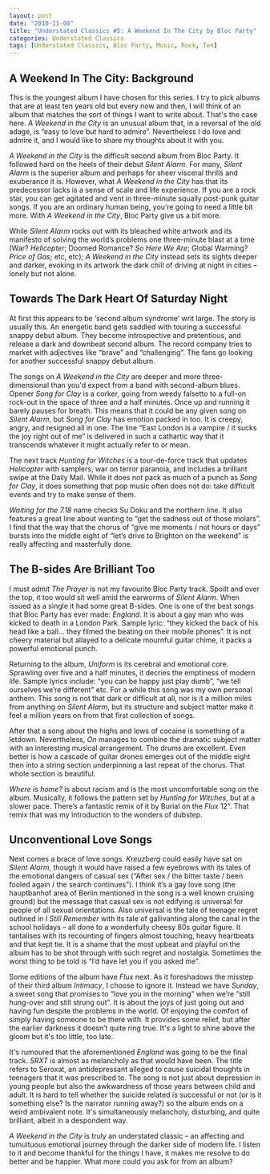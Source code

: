 ```yaml
---
layout: post
date: "2010-11-08"
title: "Understated Classics #5: A Weekend In The City by Bloc Party"
categories: Understated Classics
tags: [Understated Classics, Bloc Party, Music, Rock, Ten]
---
```


## A Weekend In The City: Background

This is the youngest album I have chosen for this series. I try to pick albums that are at least ten years old but every now and then, I will think of an album that matches the sort of things I want to write about. That's the case here. _A Weekend in the City_ is an unusual album that, in a reversal of the old adage, is “easy to love but hard to admire”. Nevertheless I do love and admire it, and I would like to share my thoughts about it with you.

_A Weekend in the City_ is the difficult second album from Bloc Party. It followed hard on the heels of their debut _Silent Alarm_. For many, _Silent Alarm_ is the superior album and perhaps for sheer visceral thrills and exuberance it is. However, what _A Weekend in the City_ has that its predecessor lacks is a sense of scale and life experience. If you are a rock star, you can get agitated and vent in three-minute squally post-punk guitar songs. If you are an ordinary human being, you’re going to need a little bit more. With _A Weekend in the City_, Bloc Party give us a bit more.

While _Silent Alarm_ rocks out with its bleached white artwork and its manifesto of solving the world’s problems one three-minute blast at a time (War? _Helicopter_; Doomed Romance? _So Here We Are_; Global Warming? _Price of Gas_; etc, etc); _A Weekend in the City_ instead sets its sights deeper and darker, evoking in its artwork the dark chill of driving at night in cities – lonely but not alone.

## Towards The Dark Heart Of Saturday Night

At first this appears to be ‘second album syndrome’ writ large. The story is usually this. An energetic band gets saddled with touring a successful snappy debut album. They become introspective and pretentious, and release a dark and downbeat second album. The record company tries to market with adjectives like “brave” and “challenging”. The fans go looking for another successful snappy debut album.

The songs on _A Weekend in the City_ are deeper and more three-dimensional than you'd expect from a band with second-album blues. Opener _Song for Clay_ is a corker, going from weedy falsetto to a full-on rock-out in the space of three and a half minutes. Once up and running it barely pauses for breath. This means that it could be any given song on _Silent Alarm_, but _Song for Clay_ has emotion packed in too. It is creepy, angry, and resigned all in one. The line “East London is a vampire / it sucks the joy right out of me” is delivered in such a cathartic way that it transcends whatever it might actually refer to or mean.

The next track _Hunting for Witches_ is a tour-de-force track that updates _Helicopter_ with samplers, war on terror paranoia, and includes a brilliant swipe at the Daily Mail. While it does not pack as much of a punch as _Song for Clay_, it does something that pop music often does not do: take difficult events and try to make sense of them.

_Waiting for the 7.18_ name checks Su Doku and the northern line. It also features a great line about wanting to “get the sadness out of those molars”. I find that the way that the chorus of “give me moments / not hours or days” bursts into the middle eight of “let’s drive to Brighton on the weekend” is really affecting and masterfully done.

## The B-sides Are Brilliant Too

I must admit _The Prayer_ is not my favourite Bloc Party track. Spoilt and over the top, it too would sit well amid the earworms of _Silent Alarm_. When issued as a single it had some great B-sides. One is one of the best songs that Bloc Party has ever made: _England_. It is about a gay man who was kicked to death in a London Park. Sample lyric: “they kicked the back of his head like a ball… they filmed the beating on their mobile phones”. It is not cheery material but allayed to a delicate mournful guitar chime, it packs a powerful emotional punch.

Returning to the album, _Uniform_ is its cerebral and emotional core. Sprawling over five and a half minutes, it decries the emptiness of modern life. Sample lyrics include: “you can be happy just play dumb”, “we tell ourselves we’re different” etc. For a while this song was my own personal anthem. This song is not that dark or difficult at all, nor is it a million miles from anything on _Silent Alarm_, but its structure and subject matter make it feel a million years on from that first collection of songs.

After that a song about the highs and lows of cocaine is something of a letdown. Nevertheless, _On_ manages to combine the dramatic subject matter with an interesting musical arrangement. The drums are excellent. Even better is how a cascade of guitar drones emerges out of the middle eight then into a string section underpinning a last repeat of the chorus. That whole section is beautiful.

_Where is home?_ is about racism and is the most uncomfortable song on the album. Musically, it follows the pattern set by _Hunting for Witches_, but at a slower pace. There’s a fantastic remix of it by Burial on the _Flux_ 12”. That remix that was my introduction to the wonders of dubstep.

## Unconventional Love Songs

Next comes a brace of love songs. _Kreuzberg_ could easily have sat on _Silent Alarm_, though it would have raised a few eyebrows with its tales of the emotional dangers of casual sex (“After sex / the bitter taste / been fooled again / the search continues”). I think it’s a gay love song (the hauptbanhof area of Berlin mentioned in the song is a well known cruising ground) but the message that casual sex is not edifying is universal for people of all sexual orientations. Also universal is the tale of teenage regret outlined in _I Still Remember_ with its tale of gallivanting along the canal in the school holidays – all done to a wonderfully cheesy 80s guitar figure. It tantalises with its recounting of fingers almost touching, heavy heartbeats and that kept tie. It is a shame that the most upbeat and playful on the album has to be shot through with such regret and nostalgia. Sometimes the worst thing to be told is “I’d have let you if you asked me”.

Some editions of the album have _Flux_ next. As it foreshadows the misstep of their third album _Intimacy_, I choose to ignore it. Instead we have _Sunday_, a sweet song that promises to “love you in the morning” when we’re “still hung-over and still strung out”. It is about the joys of just going out and having fun despite the problems in the world. Of enjoying the comfort of simply having someone to be there with. It provides some relief, but after the earlier darkness it doesn’t quite ring true. It's a light to shine above the gloom but it's too little, too late.

It's rumoured that the aforementioned _England_ was going to be the final track. _SRXT_ is almost as melancholy as that would have been. The title refers to Seroxat, an antidepressant alleged to cause suicidal thoughts in teenagers that it was prescribed to. The song is not just about depression in young people but also the awkwardness of those years between child and adult. It is hard to tell whether the suicide related is successful or not (or is it something else? Is the narrator running away?) so the album ends on a weird ambivalent note. It's simultaneously melancholy, disturbing, and quite brilliant, albeit in a despondent way.

_A Weekend in the City_ is truly an understated classic – an affecting and tumultuous emotional journey through the darker side of modern life. I listen to it and become thankful for the things I have, it makes me resolve to do better and be happier. What more could you ask for from an album?